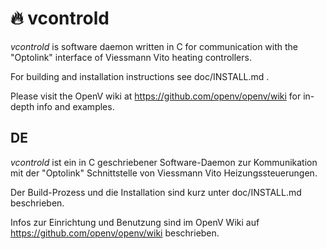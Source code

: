# :fire: vcontrold

_vcontrold_ is software daemon written in C for communication with the "Optolink" interface of Viessmann Vito heating controllers.

For building and installation instructions see doc/INSTALL.md .

Please visit the OpenV wiki at https://github.com/openv/openv/wiki for in-depth info and examples.

## DE

_vcontrold_ ist ein in C geschriebener Software-Daemon zur Kommunikation mit der "Optolink" Schnittstelle von Viessmann Vito Heizungssteuerungen.

Der Build-Prozess und die Installation sind kurz unter doc/INSTALL.md beschrieben.

Infos zur Einrichtung und Benutzung sind im OpenV Wiki auf https://github.com/openv/openv/wiki beschrieben.
